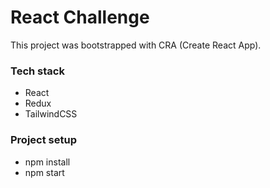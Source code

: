 # React Challenge

This project was bootstrapped with CRA (Create React App).


### Tech stack
* React
* Redux
* TailwindCSS

### Project setup

* npm install
* npm start

